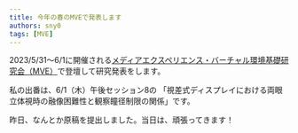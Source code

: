 ```yaml
---
title: 今年の春のMVEで発表します
authors: sny0
tags: [MVE]
---
```


2023/5/31～6/1に開催される[メディアエクスペリエンス・バーチャル環境基礎研究会（MVE）](https://www.ite.or.jp/ken/program/index.php?tgs_regid=a5fc286a46b37732a802fff64f3ec9fb2f50fd9cc1546e3a968df4b1c7864c01&tgid=IEICE-MVE)で登壇して研究発表をします。

私の出番は、6/1（木）午後セッション8の
「視差式ディスプレイにおける両眼立体視時の融像困難性と観察瞳径制限の関係」です。

昨日、なんとか原稿を提出しました。当日は、頑張ってきます！